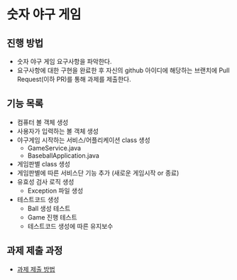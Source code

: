 # 숫자 야구 게임
## 진행 방법
* 숫자 야구 게임 요구사항을 파악한다.
* 요구사항에 대한 구현을 완료한 후 자신의 github 아이디에 해당하는 브랜치에 Pull Request(이하 PR)를 통해 과제를 제출한다.

## 기능 목록 
* 컴퓨터 볼 객체 생성
* 사용자가 입력하는 볼 객체 생성
* 야구게임 시작하는 서비스/어플리케이션 class 생성
  - GameService.java
  - BaseballApplication.java
* 게임판별 class 생성
* 게임판별에 따른 서비스단 기능 추가 (새로운 게임시작 or 종료) 
* 유효성 검사 로직 생성
  - Exception 파일 생성
* 테스트코드 생성
  - Ball 생성 테스트
  - Game 진행 테스트
  - 테스트코드 생성에 따른 유지보수
  

## 과제 제출 과정
* [과제 제출 방법](https://github.com/next-step/nextstep-docs/tree/master/precourse)

